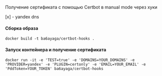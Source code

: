 Получение сертификата с помощью Certbot в manual mode через хуки

[x] - yandex dns

#### Сборка образа

`docker build -t ba6ayaga/certbot-hooks .`

#### Запуск контейнера и получение сертификата

`docker run -it -e 'TEST=true' -e 'DOMAINS=YOUR_DOMAINS' -e 'PROVIDER=yandex' -e 'PLUGIN=certonly' -e 'EMAIL=YOUR_EMAIL' -e 'PddToken=YOUR_TOKEN' ba6ayaga/certbot-hooks`
